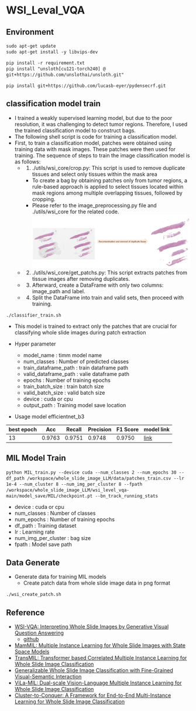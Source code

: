 
# WSI_Leval_VQA

## Environment

```
sudo apt-get update
sudo apt-get install -y libvips-dev
```

```
pip install -r requirement.txt
pip install "unsloth[cu121-torch240] @ git+https://github.com/unslothai/unsloth.git"
```
```
pip install git+https://github.com/lucasb-eyer/pydensecrf.git
```

## classification model train
- I trained a weakly supervised learning model, but due to the poor resolution, it was challenging to detect tumor regions. Therefore, I used the trained classification model to construct bags.
- The following shell script is code for training a classification model.
- First, to train a classification model, patches were obtained using training data with mask images. These patches were then used for training. The sequence of steps to train the image classification model is as follows:
  - 1. ./utils/wsi_core/crop.py: This script is used to remove duplicate tissues and select only tissues within the mask area
      - To create a bag by obtaining patches only from tumor regions, a rule-based approach is applied to select tissues located within mask regions among multiple overlapping tissues, followed by cropping.
      - Please refer to the image_preprocessing.py file and ./utils/wsi_core for the related code.
        ![image1](./img/image_preprocessing.png)
  - 2. ./utils/wsi_core/get_patchs.py: This script extracts patches from tissue images after removing duplicates.
  - 3. Afterward, create a DataFrame with only two columns: image_path and label.
  - 4. Split the DataFrame into train and valid sets, then proceed with training.

```
./classifier_train.sh

```
- This model is trained to extract only the patches that are crucial for classifying whole slide images during patch extraction
- Hyper parameter
  - model_name : timm model name  
  - num_classes : Number of predicted classes
  - train_dataframe_path : train dataframe path 
  - valid_dataframe_path : valie dataframe path  
  - epochs : Number of training epochs
  - train_batch_size : train batch size
  - valid_batch_size : valid batch size
  - device : cuda or cpu
  - output_path : Training model save location

- Usage model efficientnet_b3

| best epoch | Acc | Recall | Precision | F1 Score | model link |
| --- | --- | --- | --- | --- | --- |
| 13 | 0.9763 | 0.9751 | 0.9748 | 0.9750 | [link](-) |

## MIL Model Train

```
python MIL_train.py --device cuda --num_classes 2 --num_epochs 30 --df_path /workspace/whole_slide_image_LLM/data/patches_train.csv --lr 1e-4 --num_cluster 8 --num_img_per_cluster 8 --fpath /workspace/whole_slide_image_LLM/wsi_level_vqa-main/model_save/MIL/checkpoint.pt --bn_track_running_stats
```
- device : cuda or cpu
- num_classes : Number of classes
- num_epochs : Number of training epochs
- df_path : Training dataset
- lr : Learning rate
- num_img_per_cluster : bag size
- fpath : Model save path 

## Data Generate
- Generate data for training MIL models
  - Create patch data from whole slide image data in png format
```
./wsi_create_patch.sh

```

## Reference
- [WSI-VQA: Interpreting Whole Slide Images by Generative Visual Question Answering](https://arxiv.org/abs/2407.05603)
  - [github](https://github.com/cpystan/WSI-VQA/tree/master?tab=readme-ov-file)
- [MamMIL: Multiple Instance Learning for Whole Slide Images with State Space Models](https://arxiv.org/pdf/2403.05160)
- [TransMIL: Transformer based Correlated Multiple Instance Learning for Whole Slide Image Classification](https://arxiv.org/abs/2106.00908)
- [Generalizable Whole Slide Image Classification with Fine-Grained Visual-Semantic Interaction](https://openaccess.thecvf.com/content/CVPR2024/papers/Li_Generalizable_Whole_Slide_Image_Classification_with_Fine-Grained_Visual-Semantic_Interaction_CVPR_2024_paper.pdf)
- [ViLa-MIL: Dual-scale Vision-Language Multiple Instance Learning for Whole Slide Image Classification](https://openaccess.thecvf.com/content/CVPR2024/papers/Shi_ViLa-MIL_Dual-scale_Vision-Language_Multiple_Instance_Learning_for_Whole_Slide_Image_CVPR_2024_paper.pdf)
- [Cluster-to-Conquer: A Framework for End-to-End Multi-Instance Learning for Whole Slide Image Classification](https://arxiv.org/pdf/2103.10626)

